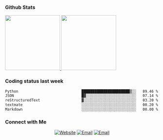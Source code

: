 
### Github Stats

<a href="https://github.com/lileixuan">
  <img height="180em" src="https://github-readme-stats.vercel.app/api?username=lileixuan&theme=buefy&show_icons=true" />
  <img height="180em" src="https://github-readme-stats.vercel.app/api/top-langs/?username=lileixuan&theme=buefy&layout=compact" />
</a>

### Coding status last week 

<!--START_SECTION:waka-->

```txt
Python                             ██████████████████████▒░░   89.46 %
JSON                               █▓░░░░░░░░░░░░░░░░░░░░░░░   07.14 %
reStructuredText                   ▓░░░░░░░░░░░░░░░░░░░░░░░░   03.20 %
textmate                           ░░░░░░░░░░░░░░░░░░░░░░░░░   00.20 %
Markdown                           ░░░░░░░░░░░░░░░░░░░░░░░░░   00.00 %
```

<!--END_SECTION:waka-->

### Connect with Me 

<p align="center">
<a href="https://www.koomu.cn/"><img alt="Website" src="https://img.shields.io/badge/Website-www.koomu.cn-blue?style=flat-square&logo=google-chrome"></a>
<a href="mailto:lileixuan@gmail.com"><img alt="Email" src="https://img.shields.io/badge/Email-lileixuan@gmail.com-blue?style=flat-square&logo=gmail"></a>
<a href="https://www.koomu.cn/rss/"><img alt="Email" src="https://img.shields.io/badge/RSS-www.koomu.cn%2Frss%2F-blue?style=flat-square&logo=rss"></a>


</p>
